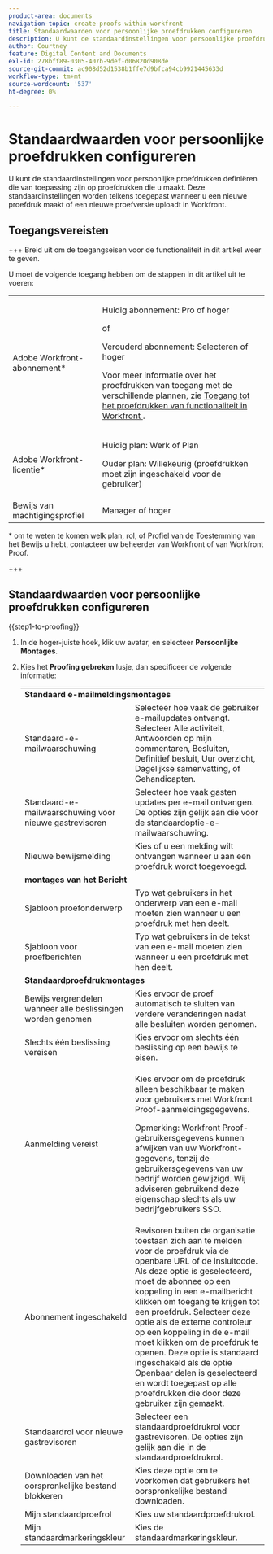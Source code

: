 ```yaml
---
product-area: documents
navigation-topic: create-proofs-within-workfront
title: Standaardwaarden voor persoonlijke proefdrukken configureren
description: U kunt de standaardinstellingen voor persoonlijke proefdrukken definiëren die van toepassing zijn op proefdrukken die u maakt. Deze standaardinstellingen worden telkens toegepast wanneer u een nieuwe proefdruk maakt of een nieuwe proefversie uploadt in Workfront.
author: Courtney
feature: Digital Content and Documents
exl-id: 278bff89-0305-407b-9def-d06820d908de
source-git-commit: ac908d52d1538b1ffe7d9bfca94cb9921445633d
workflow-type: tm+mt
source-wordcount: '537'
ht-degree: 0%

---
```


# Standaardwaarden voor persoonlijke proefdrukken configureren

U kunt de standaardinstellingen voor persoonlijke proefdrukken definiëren die van toepassing zijn op proefdrukken die u maakt. Deze standaardinstellingen worden telkens toegepast wanneer u een nieuwe proefdruk maakt of een nieuwe proefversie uploadt in Workfront.

## Toegangsvereisten

+++ Breid uit om de toegangseisen voor de functionaliteit in dit artikel weer te geven.

U moet de volgende toegang hebben om de stappen in dit artikel uit te voeren:

<table style="table-layout:auto"> 
 <col> 
 <col> 
 <tbody> 
  <tr> 
   <td role="rowheader">Adobe Workfront-abonnement*</td> 
   <td> <p>Huidig abonnement: Pro of hoger</p> <p>of</p> <p>Verouderd abonnement: Selecteren of hoger</p> <p>Voor meer informatie over het proefdrukken van toegang met de verschillende plannen, zie <a href="/help/quicksilver/administration-and-setup/manage-workfront/configure-proofing/access-to-proofing-functionality.md" class="MCXref xref"> Toegang tot het proefdrukken van functionaliteit in Workfront </a>.</p> </td> 
  </tr> 
  <tr> 
   <td role="rowheader">Adobe Workfront-licentie*</td> 
   <td> <p>Huidig plan: Werk of Plan</p> <p>Ouder plan: Willekeurig (proefdrukken moet zijn ingeschakeld voor de gebruiker)</p> </td> 
  </tr> 
  <tr> 
   <td role="rowheader">Bewijs van machtigingsprofiel </td> 
   <td>Manager of hoger</td> 
  </tr> 
 </tbody> 
</table>

&#42; om te weten te komen welk plan, rol, of Profiel van de Toestemming van het Bewijs u hebt, contacteer uw beheerder van Workfront of van Workfront Proof.

+++

## Standaardwaarden voor persoonlijke proefdrukken configureren

{{step1-to-proofing}}

1. In de hoger-juiste hoek, klik uw avatar, en selecteer **Persoonlijke Montages**.
1. Kies het **Proofing gebreken** lusje, dan specificeer de volgende informatie:

   <table style="table-layout:auto"> 
    <col> 
    <col> 
    <tbody> 
     <tr> 
      <td colspan="2"><strong> Standaard e-mailmeldingsmontages </strong> </td> 
     </tr> 
     <tr> 
      <td>Standaard-e-mailwaarschuwing</td> 
      <td>Selecteer hoe vaak de gebruiker e-mailupdates ontvangt. Selecteer Alle activiteit, Antwoorden op mijn commentaren, Besluiten, Definitief besluit, Uur overzicht, Dagelijkse samenvatting, of Gehandicapten.</td> 
     </tr> 
     <tr> 
      <td>Standaard-e-mailwaarschuwing voor nieuwe gastrevisoren</td> 
      <td>Selecteer hoe vaak gasten updates per e-mail ontvangen. De opties zijn gelijk aan die voor de standaardoptie-e-mailwaarschuwing.</td> 
     </tr> 
     <tr> 
      <td>Nieuwe bewijsmelding</td> 
      <td>Kies of u een melding wilt ontvangen wanneer u aan een proefdruk wordt toegevoegd.</td> 
     </tr> 
     <tr> 
      <td colspan="2"><strong> montages van het Bericht </strong> </td> 
     </tr> 
     <tr> 
      <td>Sjabloon proefonderwerp</td> 
      <td>Typ wat gebruikers in het onderwerp van een e-mail moeten zien wanneer u een proefdruk met hen deelt.</td> 
     </tr> 
     <tr> 
      <td>Sjabloon voor proefberichten</td> 
      <td>Typ wat gebruikers in de tekst van een e-mail moeten zien wanneer u een proefdruk met hen deelt.</td> 
     </tr> 
     <tr> 
      <td colspan="2"><strong> Standaardproefdrukmontages </strong> </td> 
     </tr> 
     <tr> 
      <td>Bewijs vergrendelen wanneer alle beslissingen worden genomen</td> 
      <td>Kies ervoor de proef automatisch te sluiten van verdere veranderingen nadat alle besluiten worden genomen.</td> 
     </tr> 
     <tr> 
      <td>Slechts één beslissing vereisen</td> 
      <td>Kies ervoor om slechts één beslissing op een bewijs te eisen.</td> 
     </tr> 
     <tr> 
      <td>Aanmelding vereist</td> 
      <td> <p>Kies ervoor om de proefdruk alleen beschikbaar te maken voor gebruikers met Workfront Proof-aanmeldingsgegevens.</p> <p>Opmerking: Workfront Proof-gebruikersgegevens kunnen afwijken van uw Workfront-gegevens, tenzij de gebruikersgegevens van uw bedrijf worden gewijzigd. Wij adviseren gebruikend deze eigenschap slechts als uw bedrijfgebruikers SSO.</p> </td> 
     </tr> 
     <tr> 
      <td>Abonnement ingeschakeld</td> 
      <td>Revisoren buiten de organisatie toestaan zich aan te melden voor de proefdruk via de openbare URL of de insluitcode. Als deze optie is geselecteerd, moet de abonnee op een koppeling in een e-mailbericht klikken om toegang te krijgen tot een proefdruk. Selecteer deze optie als de externe controleur op een koppeling in de e-mail moet klikken om de proefdruk te openen. Deze optie is standaard ingeschakeld als de optie Openbaar delen is geselecteerd en wordt toegepast op alle proefdrukken die door deze gebruiker zijn gemaakt. </td> 
     </tr> 
     <tr> 
      <td>Standaardrol voor nieuwe gastrevisoren</td> 
      <td>Selecteer een standaardproefdrukrol voor gastrevisoren. De opties zijn gelijk aan die in de standaardproefdrukrol.</td> 
     </tr> 
     <tr> 
      <td>Downloaden van het oorspronkelijke bestand blokkeren</td> 
      <td>Kies deze optie om te voorkomen dat gebruikers het oorspronkelijke bestand downloaden. </td> 
     </tr> 
     <tr> 
      <td>Mijn standaardproefrol</td> 
      <td>Kies uw standaardproefdrukrol. </td> 
     </tr> 
     <tr> 
      <td>Mijn standaardmarkeringskleur</td> 
      <td>Kies de standaardmarkeringskleur. </td> 
     </tr> 
    </tbody> 
   </table>
